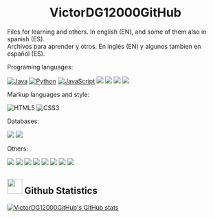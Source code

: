 <h1 align="center"> VictorDG12000GitHub </h1>

<p>Files for learning and others. In english (EN), and some of them also in spanish (ES). 
  <br/>Archivos para aprender y otros. En inglés (EN) y algunos tambien en español (ES).</p>
<p>Programing languages:</p>


[![Java](https://img.shields.io/badge/Java-A17770?logo=openjdk)]()
[![Python](https://img.shields.io/badge/Python-yellow?logo=python)]()
[![JavaScript](https://img.shields.io/badge/JavaScript-black?logo=javascript)]()
<img src="https://img.shields.io/badge/Ruby-CC342D?logo=ruby&logoColor=white"/>
<img src="https://img.shields.io/badge/ C-blue?logo=C"/>
<img src="https://img.shields.io/badge/C++-333333?logo=c%2B%2B&"/>
<img src="https://img.shields.io/badge/Csharp-25616b?logo=c%2B%2B&"/>


<p>Markup languages and style:</p>

![HTML5](https://img.shields.io/badge/HTML5%20-%23E34F26.svg?logo=html5&logoColor=white)
![CSS3](https://img.shields.io/badge/CSS%20-%231572B6.svg?logo=css3&logoColor=white)

<p>Databases:</p>

<p>
<img src="https://img.shields.io/badge/SQL-0009B1.svg?logo=sql&logoColor=white"/>
<img src="https://img.shields.io/badge/MYSQL-4479A1.svg?logo=mysql&logoColor=white"/>
</p>

<p>Others:</p>

<p>
<img src="https://img.shields.io/badge/VirtualBox-21416b?style=for-the-badge&logo=VirtualBox&logoColor=white"/>
<img src="https://img.shields.io/badge/Git-22216b?style=for-the-badge&logo=Git&logoColor=white"/>
<img src="https://img.shields.io/badge/Splunk-21785b?style=for-the-badge&logo=Splunk&logoColor=white"/>
<img src="https://img.shields.io/badge/Figma-AA634b?style=for-the-badge&logo=Figma&logoColor=white"/>
<img src="https://img.shields.io/badge/Salesforce-3C600a?style=for-the-badge&logo=Salesforce&logoColor=white"/>
<img src="https://img.shields.io/badge/Gimp-99990a?style=for-the-badge&logo=Gimp&logoColor=white"/>
<img src="https://img.shields.io/badge/Android_Studio-AC670a?style=for-the-badge&logo=AndroidStudio&logoColor=white"/>
<img src="https://img.shields.io/badge/Forge-500000?style=for-the-badge&logo=Forge&logoColor=white"/>
</p>



## <img src="https://media.giphy.com/media/iY8CRBdQXODJSCERIr/giphy.gif" width="35"><b> Github Statistics </b>
<a href="https://github.com/VictorDG12000/">

![VictorDG12000GitHub's GitHub stats](https://github-readme-stats.vercel.app/api?username=victordg12000github&include_all_commits=true&theme=shades-of-purple&show_icons=true)
</a>
